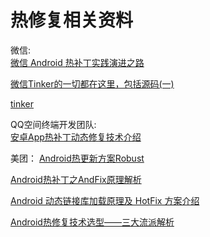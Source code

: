 # 热修复相关资料


微信:  
[微信 Android 热补丁实践演进之路](http://mp.weixin.qq.com/s?__biz=MzA3NTYzODYzMg==&mid=2653577297&idx=2&sn=f7dab65e2696aa9f9fda7102e91e7fcb&scene=0#wechat_redirect)  

[微信Tinker的一切都在这里，包括源码(一)](http://mp.weixin.qq.com/s?__biz=MzAwNDY1ODY2OQ==&mid=2649286384&idx=1&sn=f1aff31d6a567674759be476bcd12549&scene=0#rd)  

[tinker](https://github.com/Tencent/tinker)



QQ空间终端开发团队:  
[安卓App热补丁动态修复技术介绍](https://mp.weixin.qq.com/s?__biz=MzI1MTA1MzM2Nw==&mid=400118620&idx=1&sn=b4fdd5055731290eef12ad0d17f39d4a&scene=1&srcid=1106Imu9ZgwybID13e7y2nEi#wechat_redirect)



美团： [Android热更新方案Robust](http://tech.meituan.com/android_robust.html)




[Android热补丁之AndFix原理解析](http://w4lle.github.io/2016/03/03/Android%E7%83%AD%E8%A1%A5%E4%B8%81%E4%B9%8BAndFix%E5%8E%9F%E7%90%86%E8%A7%A3%E6%9E%90/)

[Android 动态链接库加载原理及 HotFix 方案介绍](http://mp.weixin.qq.com/s?__biz=MzA3NTYzODYzMg==&mid=2653577702&idx=1&sn=1288c77cd8fc2db68dc92cf18d675ace&scene=4#wechat_redirect)


[Android热修复技术选型——三大流派解析](http://mp.weixin.qq.com/s?__biz=MzA3ODg4MDk0Ng==&mid=2651112709&idx=1&sn=09f82f5e2e8e287904391dbc4b1f83f6&scene=1&srcid=0909KyPp8gx8aLwII2MEYUQ3#rd)